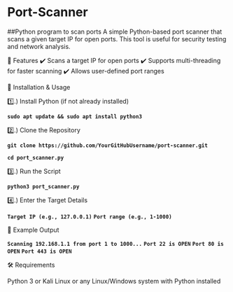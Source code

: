 # Port-Scanner
##Python program to scan ports
A simple Python-based port scanner that scans a given target IP for open ports. This tool is useful for security testing and network analysis.

🚀 Features
✔️ Scans a target IP for open ports
✔️ Supports multi-threading for faster scanning
✔️ Allows user-defined port ranges

📌 Installation & Usage

1️⃣.) Install Python (if not already installed)

**`sudo apt update && sudo apt install python3`**

2️⃣.) Clone the Repository

**`git clone https://github.com/YourGitHubUsername/port-scanner.git`**

**`cd port_scanner.py`**

3️⃣.)  Run the Script

**`python3 port_scanner.py`**

4️⃣.)  Enter the Target Details

**`Target IP (e.g., 127.0.0.1)`**
**`Port range (e.g., 1-1000)`**

🔹 Example Output

**`Scanning 192.168.1.1 from port 1 to 1000...`**
**`Port 22 is OPEN`**
**`Port 80 is OPEN`**
**`Port 443 is OPEN`**

🛠 Requirements

Python 3 or  Kali Linux or any Linux/Windows system with Python installed

       
